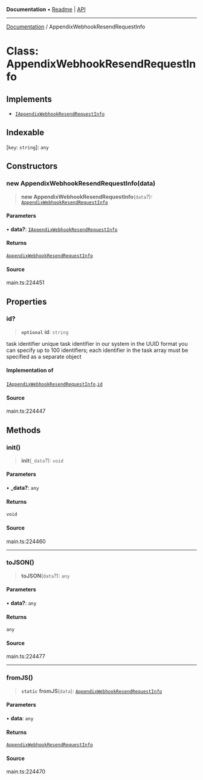 **Documentation** • [Readme](../README.md) \| [API](../globals.md)

***

[Documentation](../README.md) / AppendixWebhookResendRequestInfo

# Class: AppendixWebhookResendRequestInfo

## Implements

- [`IAppendixWebhookResendRequestInfo`](../interfaces/IAppendixWebhookResendRequestInfo.md)

## Indexable

 \[`key`: `string`\]: `any`

## Constructors

### new AppendixWebhookResendRequestInfo(data)

> **new AppendixWebhookResendRequestInfo**(`data`?): [`AppendixWebhookResendRequestInfo`](AppendixWebhookResendRequestInfo.md)

#### Parameters

• **data?**: [`IAppendixWebhookResendRequestInfo`](../interfaces/IAppendixWebhookResendRequestInfo.md)

#### Returns

[`AppendixWebhookResendRequestInfo`](AppendixWebhookResendRequestInfo.md)

#### Source

main.ts:224451

## Properties

### id?

> **`optional`** **id**: `string`

task identifier
unique task identifier in our system in the UUID format
you can specify up to 100 identifiers;
each identifier in the task array must be specified as a separate object

#### Implementation of

[`IAppendixWebhookResendRequestInfo`](../interfaces/IAppendixWebhookResendRequestInfo.md).[`id`](../interfaces/IAppendixWebhookResendRequestInfo.md#id)

#### Source

main.ts:224447

## Methods

### init()

> **init**(`_data`?): `void`

#### Parameters

• **\_data?**: `any`

#### Returns

`void`

#### Source

main.ts:224460

***

### toJSON()

> **toJSON**(`data`?): `any`

#### Parameters

• **data?**: `any`

#### Returns

`any`

#### Source

main.ts:224477

***

### fromJS()

> **`static`** **fromJS**(`data`): [`AppendixWebhookResendRequestInfo`](AppendixWebhookResendRequestInfo.md)

#### Parameters

• **data**: `any`

#### Returns

[`AppendixWebhookResendRequestInfo`](AppendixWebhookResendRequestInfo.md)

#### Source

main.ts:224470
